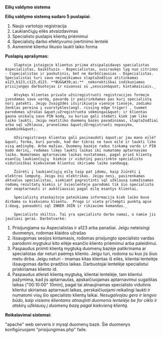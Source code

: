 **Eilių valdymo sistema**

**Eilių valdymo sistemą sudaro 5 puslapiai:**

1. Naujo vartotojo registracija
2. Laukiančiųjų eilės atvaizdavimas
3. Specialisto puslapis klientų priėmimui
4. Specialistų darbo efektyvumo įvertinimo lentelė
5. Asmeninė klientui likusio laukti laiko forma

**Puslapių aprašymas:**

        Slaptoje įstaigoje klientus priima atsipalaidavęs specialistas Aspecialistas, baikštusis - Bspecialistas, susiraukęs lyg nuo citrinos - Cspecialistas ir paskutinis, bet ne darbščiausias - Dspecialistas. Specialistai turi savo neįveikiamus slaptažodžius atitinkamai a123,b123,c123,d123. **BUG&#39;ai:** _nekorektiškai indikuojamas prisijungęs darbuotojas ir niuansai su „session&quot; kintamaisiais._

        Atvykęs klientas privalo užsiregistruoti registracijos formoje įvesdamas savo vardą, pavardę ir pasirinkdamas pas kurį specialistą nori patekti. Jeigu žvaigždės išsirikiuoja vienoje tiesėje, zodiako ženklas pereina į svarstykles(angl. rissing edge triger) , tuomet parodomas užrašas &quot;užregistruota sėkmingai&quot; ir klientas gauna unikalų savo PIN kodą, su kuriuo gali stebėti kiek jam liko laiko laukti. Jeigu neatitiko duomenų bazės pavadinimas, slaptažodžiai arba sql užklausa, pranešimas &quot;Užregistruoti nepavyko, skambink&quot;.

        Užsiregistravęs klientas gali pasinaudoti &quot;ar jau mano eilė?&quot; forma, kuri parodo, kad dar tikrai ne tavo eilė ir laukti liko visą amžinybę. Arba mažiau. Duomenų bazėje radus tinkamą vardo ir PIN kodo derinį, rodomas likęs laukti laikas iki numatomo aptarnavimo laiko. Numatomas aptarnavimo laikas nustatomas, pagal prieš klientą esančių laukiančiųjų  kiekio ir vidutinį pasirinkto specialisto vidutiniškai kiekvienam klientui skiriamo laiko sandaugą.

        Žiūrėti į laukiančiųjų eilę taip pat įdomu, kaip žiūrėti į elektros lemputę. Jeigu esi elektrikas. Jeigu nesi, pasirenkamas aktualus specialistas, siekiant pagreitinti sql užklausą sumažinamas rodomų rezultatų kiekis ir švieslentėje parodomi tik šio specialisto dar neaptarnauti ir aukščiausiai pagal eilę esantys klientai.

        Specialistų ataskaitoje pateikiama informacija kiek laiko buvo dirbama su kiekvienu klientu. _Proga ir vieta pritempti punktą apie 1:daug, panaudoti sql INNER JOIN ir rikiavimo komandas._

        Specialisto skiltis. Tai yra specialisto darbo namai, o namie jis jaučiasi gerai. Darbotvarkė:

1. Prisijungiama su Aspecialistas ir a123 arba panašiai. Jeigu neteisingi duomenys, rodomas klaidos užrašas
2. Išsaugomas sesijos kintamasis, rodomas prisijungto specialisto vardas parodomi mygtukui kito eilėje esančio kliento priėmimui arba paleidimui.
3. Paspaudus priimti klientą mygtuką duomenų bazėje patikrinama ar specialistas dar neturi paėmęs kliento. Jeigu turi, rodoma su kuo jis šiuo metu dirba. Jeigu neturi - imamas kitas klientas iš eilės, klientai lentelėje išsaugomas darbo pradžios laikas. Darbuotojai lentelėje specialistui priskiriamas kliento id.
4. Paspaudus atleisti klientą mygtuką, klientai lentelėje, tam klientui pažymima, kad jis aptarnautas, apskaičiuojamas aptarnavimui sugaištas laikas (&quot;00:10:00&quot; 10min), pagal tai atnaujinamas specialisto vidutinis klientui skiriamas aptarnauti laikas, perskaičiuojami reikalingi laukti ir numatomi visų šio specialisto klientų laikai. _Nesugalvojau gero ir lengvo būdo, kaip visiems klientams atnaujinti duomenis lentelėje be for ciklo ir atskirų užklausų į duomenų bazę pagal kiekvieną klientą._

**Reikalavimai sistemai:**

&quot;apache&quot; web serveris ir mysql duomenų bazė. Šie duomenys konfigūruojami &quot;prisijungimas.php&quot; faile.
